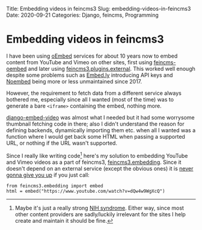 Title: Embedding videos in feincms3
Slug: embedding-videos-in-feincms3
Date: 2020-09-21
Categories: Django, feincms, Programming

# Embedding videos in feincms3

I have been using [oEmbed](https://oembed.com/) services for about 10 years now to embed content from YouTube and Vimeo on other sites, first using [feincms-oembed](https://github.com/feincms/feincms-oembed/) and later using [feincms3.plugins.external](https://feincms3.readthedocs.io/en/latest/ref/plugins.html#module-feincms3.plugins.external). This worked well enough despite some problems such as [Embed.ly](https://embed.ly/) introducing API keys and [Noembed](https://noembed.com/) being more or less unmaintained since 2017.

However, the requirement to fetch data from a different service always bothered me, especially since all I wanted (most of the time) was to generate a bare `<iframe>` containing the embed, nothing more.

[django-embed-video](https://github.com/jazzband/django-embed-video/) was almost what I needed but it had some worrysome thumbnail fetching code in there; also I didn't understand the reason for defining backends, dynamically importing them etc. when all I wanted was a function where I would get back some HTML when passing a supported URL, or nothing if the URL wasn't supported.

Since I really like writing code[^nih] here's my solution to embedding YouTube and Vimeo videos as a part of feincms3, [feincms3.embedding](https://github.com/matthiask/feincms3/blob/main/feincms3/embedding.py). Since it doesn't depend on an external service (except the obvious ones) it is [never gonna give you up](https://www.youtube.com/watch?v=dQw4w9WgXcQ) if you just call:

    from feincms3.embedding import embed
    html = embed("https://www.youtube.com/watch?v=dQw4w9WgXcQ")

[^nih]: Maybe it's just a really strong [NIH syndrome](https://en.wikipedia.org/wiki/Not_invented_here). Either way, since most other content providers are sadly/luckily irrelevant for the sites I help create and maintain it should be fine.
